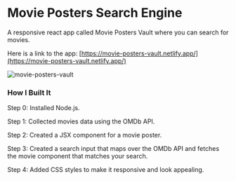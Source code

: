 # Movie Posters Search Engine

A responsive react app called Movie Posters Vault where you can search for movies.

Here is a link to the app: [https://movie-posters-vault.netlify.app/](https://movie-posters-vault.netlify.app/)

![movie-posters-vault](https://github.com/essey1/movie-posters-vault/assets/111381905/ba29f962-d22d-48d6-a704-63ec79c796a9)

### How I Built It

Step 0: Installed Node.js.

Step 1: Collected movies data using the OMDb API.

Step 2: Created a JSX component for a movie poster.

Step 3: Created a search input that maps over the OMDb API and fetches the movie component that matches your search.

Step 4: Added CSS styles to make it responsive and look appealing.
